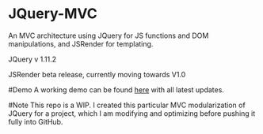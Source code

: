 # JQuery-MVC
An MVC architecture using JQuery for JS functions and DOM manipulations, and JSRender for templating.

JQuery v 1.11.2

JSRender beta release, currently moving towards V1.0

#Demo
A working demo can be found <a href="http://www.google.com">here</a> with all latest updates.

#Note
This repo is a WIP. I created this particular MVC modularization of JQuery for a project, which I am modifying and optimizing before pushing it fully into GitHub.